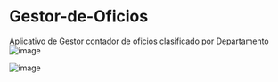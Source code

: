 # Gestor-de-Oficios
Aplicativo de Gestor contador de oficios clasificado por Departamento
![image](https://user-images.githubusercontent.com/42458038/168618861-3477f288-2a5a-4c26-ae32-72ad532f4822.png)

![image](https://user-images.githubusercontent.com/42458038/168619005-b0f99209-f5cd-4431-b353-a87c951bda9d.png)
